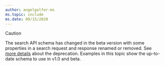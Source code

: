 ```yaml
---
author: angelgolfer-ms
ms.topic: include
ms.date: 09/15/2020
---
```


<!-- markdownlint-disable MD041-->

> [!CAUTION]
> The search API schema has changed in the beta version with some properties in a search request and response renamed or removed. See [more details](/graph/api/resources/search-api-overview?view=graph-rest-beta&preserve-view=true#schema-change-deprecation-warning) about the deprecation. Examples in this topic show the up-to-date schema to use in v1.0 and beta.